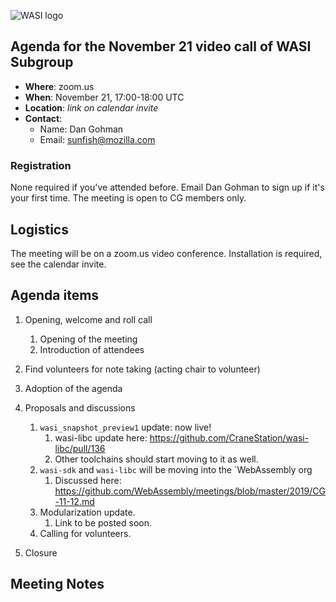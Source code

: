 ![WASI logo](/WASI.png)

## Agenda for the November 21 video call of WASI Subgroup

- **Where**: zoom.us
- **When**: November 21, 17:00-18:00 UTC
- **Location**: *link on calendar invite*
- **Contact**:
    - Name: Dan Gohman
    - Email: sunfish@mozilla.com

### Registration

None required if you've attended before. Email Dan Gohman to sign up if it's
your first time. The meeting is open to CG members only.

## Logistics

The meeting will be on a zoom.us video conference.
Installation is required, see the calendar invite.

## Agenda items

1. Opening, welcome and roll call
    1. Opening of the meeting
    1. Introduction of attendees
1. Find volunteers for note taking (acting chair to volunteer)
1. Adoption of the agenda
1. Proposals and discussions
    1. `wasi_snapshot_preview1` update: now live!
         1. wasi-libc update here: https://github.com/CraneStation/wasi-libc/pull/136
         1. Other toolchains should start moving to it as well.
    1. `wasi-sdk` and `wasi-libc` will be moving into the `WebAssembly org
         1. Discussed here: https://github.com/WebAssembly/meetings/blob/master/2019/CG-11-12.md
    1. Modularization update.
         1. Link to be posted soon.
    1. Calling for volunteers.

1. Closure

## Meeting Notes

